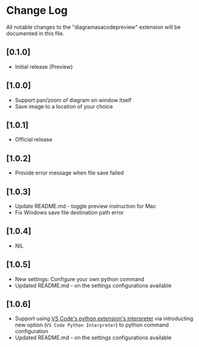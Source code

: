 # Change Log

All notable changes to the "diagramasacodepreview" extension will be documented in this file.

## [0.1.0]
- Initial release (Preview)

## [1.0.0]
- Support pan/zoom of diagram on window itself
- Save image to a location of your choice

## [1.0.1]
- Official release

## [1.0.2]
- Provide error message when file save failed

## [1.0.3]
- Update README.md - toggle preview instruction for Mac
- Fix Windows save file destination path error

## [1.0.4]
- NIL

## [1.0.5]
- New settings: Configure your own python command
- Updated README.md - on the settings configurations available

## [1.0.6]
- Support using [VS Code's python extension's interpreter](https://code.visualstudio.com/docs/python/environments#_manually-specify-an-interpreter) via introducting new option 
(`VS Code Python Interpreter`) to python command configuration
- Updated README.md - on the settings configurations available